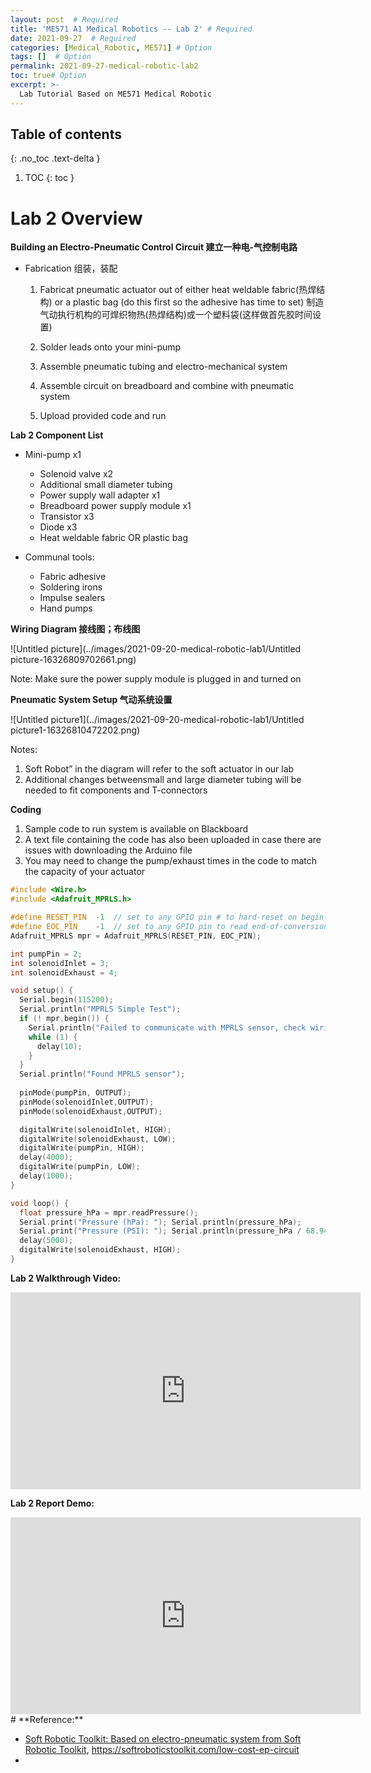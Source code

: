 ```yaml
---
layout: post  # Required
title: 'ME571 A1 Medical Robotics -- Lab 2' # Required
date: 2021-09-27  # Required
categories: [Medical_Robotic, ME571] # Option
tags: []  # Option
permalink: 2021-09-27-medical-robotic-lab2
toc: true# Option
excerpt: >- 	
  Lab Tutorial Based on ME571 Medical Robotic
---
```








## Table of contents

{: .no_toc .text-delta }

1. TOC
{: toc }





# Lab 2 Overview



**Building an Electro-Pneumatic Control Circuit 建立一种电-气控制电路**

- Fabrication 组装，装配

  1. Fabricat pneumatic actuator out of either heat weldable fabric(热焊结构) or a plastic bag (do this first so the adhesive has time to set) 制造气动执行机构的可焊织物热(热焊结构)或一个塑料袋(这样做首先胶时间设置)

  2. Solder leads onto your mini-pump 

  3. Assemble pneumatic tubing and electro-mechanical system

  4. Assemble circuit on breadboard and combine with pneumatic system

  5. Upload provided code and run 



**Lab 2 Component List**

-  Mini-pump x1

   -  Solenoid valve x2
   -  Additional small diameter      tubing
   -  Power supply wall adapter x1
   -  Breadboard power supply      module x1
   -  Transistor x3
   -  Diode x3
   -  Heat weldable fabric OR      plastic bag

-  Communal tools:

   -  Fabric adhesive
   -  Soldering irons
   -  Impulse sealers
   -  Hand pumps





**Wiring Diagram 接线图；布线图**



![Untitled picture](../images/2021-09-20-medical-robotic-lab1/Untitled picture-16326809702661.png)



Note: Make sure the power supply module is plugged in and turned on



**Pneumatic System Setup 气动系统设置**

![Untitled picture1](../images/2021-09-20-medical-robotic-lab1/Untitled picture1-16326810472202.png)

Notes:

1. Soft Robot” in the diagram will refer to the soft actuator in our lab
2. Additional changes betweensmall and large diameter tubing will be needed to fit components and T-connectors



**Coding**

1. Sample code to run system is available on Blackboard
2. A text file containing the code has also been uploaded in case there are issues with downloading the Arduino file
3. You may need to change the pump/exhaust times in the code to match the capacity of your actuator



```c
#include <Wire.h>
#include <Adafruit_MPRLS.h>

#define RESET_PIN  -1  // set to any GPIO pin # to hard-reset on begin()
#define EOC_PIN    -1  // set to any GPIO pin to read end-of-conversion by pin
Adafruit_MPRLS mpr = Adafruit_MPRLS(RESET_PIN, EOC_PIN);

int pumpPin = 2;
int solenoidInlet = 3;
int solenoidExhaust = 4;

void setup() {
  Serial.begin(115200);
  Serial.println("MPRLS Simple Test");
  if (! mpr.begin()) {
    Serial.println("Failed to communicate with MPRLS sensor, check wiring?");
    while (1) {
      delay(10);
    }
  }
  Serial.println("Found MPRLS sensor");
  
  pinMode(pumpPin, OUTPUT);
  pinMode(solenoidInlet,OUTPUT);
  pinMode(solenoidExhaust,OUTPUT);

  digitalWrite(solenoidInlet, HIGH);
  digitalWrite(solenoidExhaust, LOW);
  digitalWrite(pumpPin, HIGH);
  delay(4000);
  digitalWrite(pumpPin, LOW);
  delay(1000);
}

void loop() {
  float pressure_hPa = mpr.readPressure();
  Serial.print("Pressure (hPa): "); Serial.println(pressure_hPa);
  Serial.print("Pressure (PSI): "); Serial.println(pressure_hPa / 68.947572932);
  delay(5000);
  digitalWrite(solenoidExhaust, HIGH);
}
```







**Lab 2 Walkthrough Video:**
<iframe width="560" height="315" src="https://www.youtube.com/embed/5telpHhVs-0" title="YouTube video player" frameborder="0" allow="accelerometer; autoplay; clipboard-write; encrypted-media; gyroscope; picture-in-picture" allowfullscreen></iframe>

**Lab 2 Report Demo:**

<iframe width="560" height="315" src="https://www.youtube.com/embed/NIgS0fdjbmg" title="YouTube video player" frameborder="0" allow="accelerometer; autoplay; clipboard-write; encrypted-media; gyroscope; picture-in-picture" allowfullscreen></iframe>
# **Reference:**

- [Soft Robotic Toolkit: Based on electro-pneumatic system from Soft Robotic Toolkit](https://softroboticstoolkit.com/low-cost-ep-circuit/introduction), https://softroboticstoolkit.com/low-cost-ep-circuit
- 

